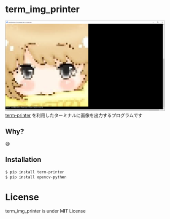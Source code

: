 # term_img_printer

![screenshots](https://raw.githubusercontent.com/fa0311/term-img-printer/master/docs/img/screenshots.png)<br>
[term-printer](https://github.com/nanato12/term-printer "term-printer") を利用したターミナルに画像を出力するプログラムです<br>

## Why?

:sweat_smile: <br>

## Installation

```console
$ pip install term-printer
$ pip install opencv-python
```

# License

term_img_printer is under MIT License
